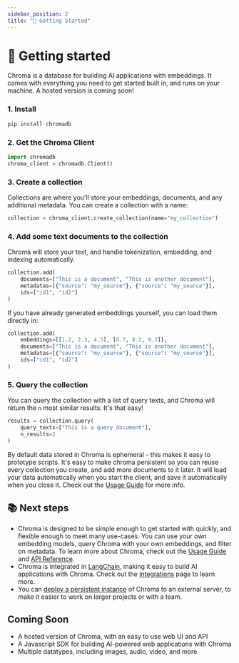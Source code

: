 ```yaml
---
sidebar_position: 2
title: "🔑 Getting Started"
---
```


# 🔑 Getting started

Chroma is a database for building AI applications with embeddings. It comes with everything you need to get started built in, and runs on your machine. A hosted version is coming soon!

### 1. Install

```bash
pip install chromadb
```

### 2. Get the Chroma Client

```python
import chromadb
chroma_client = chromadb.Client()
```

### 3. Create a collection

Collections are where you'll store your embeddings, documents, and any additional metadata. You can create a collection with a name:

```python
collection = chroma_client.create_collection(name="my_collection")
```

### 4. Add some text documents to the collection

Chroma will store your text, and handle tokenization, embedding, and indexing automatically.

```python
collection.add(
    documents=["This is a document", "This is another document"],
    metadatas=[{"source": "my_source"}, {"source": "my_source"}],
    ids=["id1", "id2"]
)
```

If you have already generated embeddings yourself, you can load them directly in:

```python
collection.add(
    embeddings=[[1.2, 2.3, 4.5], [6.7, 8.2, 9.2]],
    documents=["This is a document", "This is another document"],
    metadatas=[{"source": "my_source"}, {"source": "my_source"}],
    ids=["id1", "id2"]
)
```

### 5. Query the collection

You can query the collection with a list of query texts, and Chroma will return the `n` most similar results. It's that easy!

```python
results = collection.query(
    query_texts=["This is a query document"],
    n_results=2
)
```

By default data stored in Chroma is ephemeral - this makes it easy to prototype scripts. It's easy to make chroma persistent so you can reuse every collection you create, and add more documents to it later. It will load your data automatically when you start the client, and save it automatically when you close it. Check out the [Usage Guide](./usage-guide.md) for more info.

## 📚 Next steps

- Chroma is designed to be simple enough to get started with quickly, and flexible enough to meet many use-cases. You can use your own embedding models, query Chroma with your own embeddings, and filter on metadata. To learn more about Chroma, check out the [Usage Guide](./usage-guide.md) and [API Reference](./api-reference.md).
- Chroma is integrated in [LangChain](https://langchain.readthedocs.io/en/latest/reference/modules/vectorstore.html?highlight=chroma#langchain.vectorstores.Chroma), making it easy to build AI applications with Chroma. Check out the [integrations](./integrations.md) page to learn more.
- You can [deploy a persistent instance](./deployment) of Chroma to an external server, to make it easier to work on larger projects or with a team.

## Coming Soon

- A hosted version of Chroma, with an easy to use web UI and API
- A Javascript SDK for building AI-powered web applications with Chroma
- Multiple datatypes, including images, audio, video, and more

